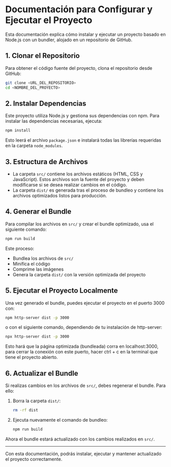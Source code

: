 # Documentación para Configurar y Ejecutar el Proyecto

Esta documentación explica cómo instalar y ejecutar un proyecto basado en Node.js con un bundler, alojado en un repositorio de GitHub.

## 1. Clonar el Repositorio

Para obtener el código fuente del proyecto, clona el repositorio desde GitHub:

```sh
git clone <URL_DEL_REPOSITORIO>
cd <NOMBRE_DEL_PROYECTO>
```

## 2. Instalar Dependencias

Este proyecto utiliza Node.js y gestiona sus dependencias con npm. Para instalar las dependencias necesarias, ejecuta:

```sh
npm install
```

Esto leerá el archivo `package.json` e instalará todas las librerías requeridas en la carpeta `node_modules`.

## 3. Estructura de Archivos

- La carpeta `src/` contiene los archivos estáticos (HTML, CSS y JavaScript). Estos archivos son la fuente del proyecto y deben modificarse si se desea realizar cambios en el código.
- La carpeta `dist/` es generada tras el proceso de bundleo y contiene los archivos optimizados listos para producción.

## 4. Generar el Bundle

Para compilar los archivos en `src/` y crear el bundle optimizado, usa el siguiente comando:

```sh
npm run build
```

Este proceso:
- Bundlea los archivos de `src/`
- Minifica el código
- Comprime las imágenes
- Genera la carpeta `dist/` con la versión optimizada del proyecto

## 5. Ejecutar el Proyecto Localmente

Una vez generado el bundle, puedes ejecutar el proyecto en el puerto 3000 con:

```sh
npm http-server dist -p 3000
```
o con el siguiente comando, dependiendo de tu instalación de http-server:
```sh
npx http-server dist -p 3000
```
Esto hará que la página optimizada (bundleada) corra en localhost:3000, para cerrar la conexión con este puerto, hacer ctrl + c en la terminal que tiene el proyecto abierto.


## 6. Actualizar el Bundle

Si realizas cambios en los archivos de `src/`, debes regenerar el bundle. Para ello:

1. Borra la carpeta `dist/`:
   ```sh
   rm -rf dist
   ```
2. Ejecuta nuevamente el comando de bundleo:
   ```sh
   npm run build
   ```

Ahora el bundle estará actualizado con los cambios realizados en `src/`.

---
Con esta documentación, podrás instalar, ejecutar y mantener actualizado el proyecto correctamente.

